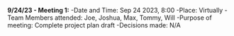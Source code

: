**9/24/23 - Meeting 1:**
-Date and Time: Sep 24 2023, 8:00
-Place: Virtually
-Team Members attended: Joe, Joshua, Max, Tommy, Will
-Purpose of meeting: Complete project plan draft
-Decisions made: N/A
